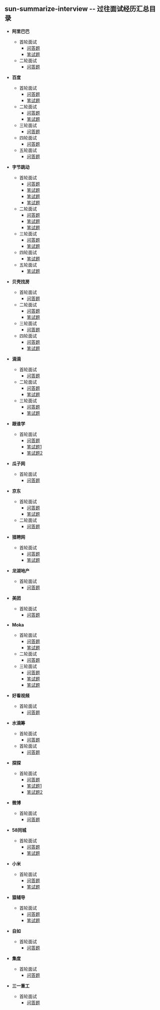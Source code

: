 sun-summarize-interview -- 过往面试经历汇总目录
------------------
* **阿里巴巴**
  - 首轮面试
    - [问答题](../sun-summarize-interview/src/main/java/alibaba/first/Question.md)
    - [笔试题](../sun-summarize-interview/src/main/java/alibaba/first/WriteExam.java)
  - 二轮面试
    - [问答题](../sun-summarize-interview/src/main/java/alibaba/second/Question.md)

* **百度**
  - 首轮面试
    - [问答题](src/main/java/baidu/first/Question.md)
    - [笔试题](../sun-summarize-interview/src/main/java/baidu/first/WriteExamOne.java)
  - 二轮面试
    - [问答题](../sun-summarize-interview/src/main/java/baidu/second/Question.md)
    - [笔试题](../sun-summarize-interview/src/main/java/baidu/second/WriteExam.java)
  - 三轮面试
    - [问答题](../sun-summarize-interview/src/main/java/baidu/third/Question.md)
  - 四轮面试
    - [问答题](../sun-summarize-interview/src/main/java/baidu/fourth/Question.md)
  - 五轮面试
    - [问答题](../sun-summarize-interview/src/main/java/baidu/five/Question.md)


* **字节跳动**
  - 首轮面试
    - [问答题](src/main/java/zijie/first/Question.md)
    - [笔试题](../sun-summarize-interview/src/main/java/zijie/first/WriteExamOne.java)
    - [笔试题](../sun-summarize-interview/src/main/java/zijie/first/WriteExamTwo.java)
    - [笔试题](../sun-summarize-interview/src/main/java/zijie/first/WriteExamThree.java)
  - 二轮面试
    - [问答题](../sun-summarize-interview/src/main/java/zijie/second/Question.md)
    - [笔试题](../sun-summarize-interview/src/main/java/zijie/second/WriteExamOne.java)
    - [笔试题](../sun-summarize-interview/src/main/java/zijie/second/WriteExamTwo.java)
  - 三轮面试
    - [问答题](../sun-summarize-interview/src/main/java/zijie/third/Question.md)
    - [笔试题](../sun-summarize-interview/src/main/java/zijie/third/WriteExam.java)
  - 四轮面试
    - [笔试题](../sun-summarize-interview/src/main/java/zijie/forth/WriteExam.java)
  - 五轮面试
    - [笔试题](../sun-summarize-interview/src/main/java/zijie/five/WriteExam.java)


* **贝壳找房**
  - 首轮面试
    - [问答题](src/main/java/beike/first/Question.md)
  - 二轮面试
    - [问答题](../sun-summarize-interview/src/main/java/beike/second/Question.md)
    - [笔试题](../sun-summarize-interview/src/main/java/beike/second/WriteExam.java)
  - 三轮面试
    - [问答题](../sun-summarize-interview/src/main/java/beike/third/Question.md)
  - 四轮面试
    - [问答题](../sun-summarize-interview/src/main/java/beike/forth/Question.md)
    - [笔试题](../sun-summarize-interview/src/main/java/beike/forth/WriteExamOne.java)


* **滴滴**
  - 首轮面试
    - [问答题](src/main/java/didi/first/Question.md)
  - 二轮面试
    - [问答题](../sun-summarize-interview/src/main/java/didi/second/Question.md)
    - [笔试题](../sun-summarize-interview/src/main/java/didi/second/WriteExam.java)
  - 三轮面试
    - [问答题](../sun-summarize-interview/src/main/java/didi/third/Question.md)
    - [笔试题](../sun-summarize-interview/src/main/java/didi/third/WriteExam.java)


* **跟谁学**
  - 首轮面试
    - [问答题](src/main/java/genshuixue/first/Question.md)
    - [笔试题1](../sun-summarize-interview/src/main/java/genshuixue/first/WriteExamOne.java)
    - [笔试题2](../sun-summarize-interview/src/main/java/genshuixue/first/WriteExamTwo.java)


* **瓜子网**
  - 首轮面试
    - [问答题](src/main/java/guazi/first/Question.md)


* **京东**
  - 首轮面试
    - [问答题](src/main/java/jingdong/first/Question.md)
    - [笔试题](../sun-summarize-interview/src/main/java/jingdong/first/WriteExam.java)
  - 二轮面试
    - [问答题](../sun-summarize-interview/src/main/java/jingdong/second/Question.md)


* **猎聘网**
  - 首轮面试
    - [问答题](src/main/java/liepin/first/Question.md)
    - [笔试题](../sun-summarize-interview/src/main/java/liepin/first/WriteExam.java)

* **龙湖地产**
  - 首轮面试
    - [问答题](src/main/java/longhu/first/Question.md)

* **美团**
  - 首轮面试
    - [问答题](src/main/java/meituan/first/Question.md)


* **Moka**
  - 首轮面试
    - [问答题](src/main/java/moka/first/Question.md)
    - [笔试题](../sun-summarize-interview/src/main/java/moka/first/WriteExam.java)
  - 二轮面试
    - [问答题](../sun-summarize-interview/src/main/java/moka/second/Question.md)
  - 三轮面试
      - [问答题](src/main/java/moka/third/Question.md)
      - [笔试题](../sun-summarize-interview/src/main/java/moka/third/WriteExamOne.java)
      - [笔试题](../sun-summarize-interview/src/main/java/moka/third/WriteExamTwo.java)

* **好看视频**
  - 首轮面试
    - [问答题](src/main/java/shipin/first/Question.md)


* **水滴筹**
  - 首轮面试
    - [问答题](src/main/java/shuidichou/first/Question.md)
  - 首轮面试
    - [问答题](src/main/java/shuidichou/second/Question.md)

* **探探**
  - 首轮面试
    - [问答题](src/main/java/tantan/first/Question.md)
    - [笔试题1](../sun-summarize-interview/src/main/java/tantan/first/WriteExamOne.java)
    - [笔试题2](../sun-summarize-interview/src/main/java/tantan/first/WriteExamTwo.java)

* **微博**
  - 首轮面试
    - [问答题](src/main/java/weibo/first/Question.md)

* **58同城**
  - 首轮面试
    - [问答题](src/main/java/wuba/first/Question.md)
    - [笔试题](../sun-summarize-interview/src/main/java/wuba/first/WriteExam.java)


* **小米**
  - 首轮面试
    - [问答题](src/main/java/xiaomi/first/Question.md)
    - [笔试题](../sun-summarize-interview/src/main/java/xiaomi/first/WriteExam.java)


* **猿辅导**
  - 首轮面试
    - [问答题](src/main/java/yuanfudao/first/Question.md)
    - [笔试题](../sun-summarize-interview/src/main/java/yuanfudao/first/WriteExam.java)

* **自如**
  - 首轮面试
    - [问答题](src/main/java/ziru/first/Question.md)


* **集度**
  - 首轮面试
    - [问答题](src/main/java/jidu/first/Question.md)

* **三一重工**
  - 首轮面试
    - [问答题](src/main/java/sanyizhonggong/first/Question.md)
